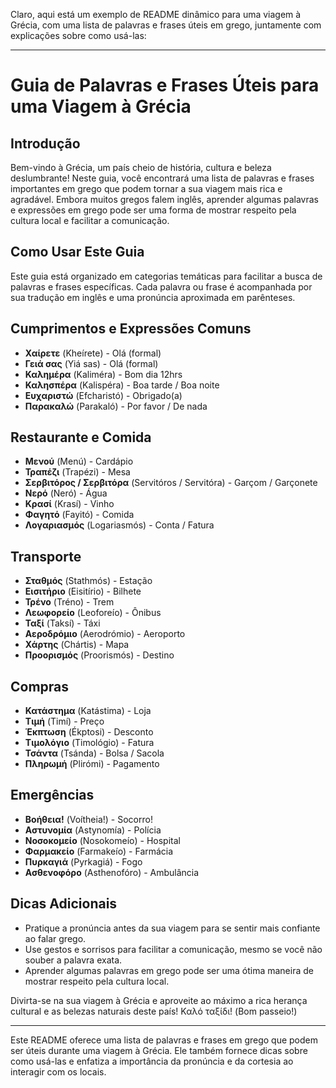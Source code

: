 Claro, aqui está um exemplo de README dinâmico para uma viagem à Grécia, com uma lista de palavras e frases úteis em grego, juntamente com explicações sobre como usá-las:

---

# Guia de Palavras e Frases Úteis para uma Viagem à Grécia

## Introdução

Bem-vindo à Grécia, um país cheio de história, cultura e beleza deslumbrante! Neste guia, você encontrará uma lista de palavras e frases importantes em grego que podem tornar a sua viagem mais rica e agradável. Embora muitos gregos falem inglês, aprender algumas palavras e expressões em grego pode ser uma forma de mostrar respeito pela cultura local e facilitar a comunicação.

## Como Usar Este Guia

Este guia está organizado em categorias temáticas para facilitar a busca de palavras e frases específicas. Cada palavra ou frase é acompanhada por sua tradução em inglês e uma pronúncia aproximada em parênteses.

## Cumprimentos e Expressões Comuns

- **Χαίρετε** (Kheírete) - Olá (formal)
- **Γειά σας** (Yiá sas) - Olá (formal)
- **Καλημέρα** (Kaliméra) - Bom dia 12hrs
- **Καλησπέρα** (Kalispéra) - Boa tarde / Boa noite
- **Ευχαριστώ** (Efcharistó) - Obrigado(a)
- **Παρακαλώ** (Parakaló) - Por favor / De nada

## Restaurante e Comida

- **Μενού** (Menú) - Cardápio
- **Τραπέζι** (Trapézi) - Mesa
- **Σερβιτόρος / Σερβιτόρα** (Servitóros / Servitóra) - Garçom / Garçonete
- **Νερό** (Neró) - Água
- **Κρασί** (Krasí) - Vinho
- **Φαγητό** (Fayitó) - Comida
- **Λογαριασμός** (Logariasmós) - Conta / Fatura

## Transporte

- **Σταθμός** (Stathmós) - Estação
- **Εισιτήριο** (Eisitírio) - Bilhete
- **Τρένο** (Tréno) - Trem
- **Λεωφορείο** (Leoforeío) - Ônibus
- **Ταξί** (Taksí) - Táxi
- **Αεροδρόμιο** (Aerodrómio) - Aeroporto
- **Χάρτης** (Chártis) - Mapa
- **Προορισμός** (Proorismós) - Destino

## Compras

- **Κατάστημα** (Katástima) - Loja
- **Τιμή** (Timí) - Preço
- **Έκπτωση** (Ékptosi) - Desconto
- **Τιμολόγιο** (Timológio) - Fatura
- **Τσάντα** (Tsánda) - Bolsa / Sacola
- **Πληρωμή** (Plirómi) - Pagamento

## Emergências

- **Βοήθεια!** (Voítheia!) - Socorro!
- **Αστυνομία** (Astynomía) - Polícia
- **Νοσοκομείο** (Nosokomeío) - Hospital
- **Φαρμακείο** (Farmakeío) - Farmácia
- **Πυρκαγιά** (Pyrkagiá) - Fogo
- **Ασθενοφόρο** (Asthenofóro) - Ambulância

## Dicas Adicionais

- Pratique a pronúncia antes da sua viagem para se sentir mais confiante ao falar grego.
- Use gestos e sorrisos para facilitar a comunicação, mesmo se você não souber a palavra exata.
- Aprender algumas palavras em grego pode ser uma ótima maneira de mostrar respeito pela cultura local.

Divirta-se na sua viagem à Grécia e aproveite ao máximo a rica herança cultural e as belezas naturais deste país! Καλό ταξίδι! (Bom passeio!)

---

Este README oferece uma lista de palavras e frases em grego que podem ser úteis durante uma viagem à Grécia. Ele também fornece dicas sobre como usá-las e enfatiza a importância da pronúncia e da cortesia ao interagir com os locais.
